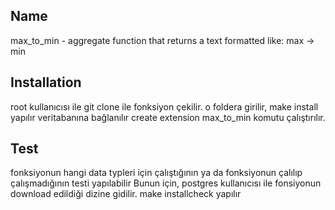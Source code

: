 ## Name
  max_to_min - aggregate function that returns a text formatted like: max -> min

## Installation 
  root kullanıcısı ile 
  git clone ile fonksiyon çekilir. 
  o foldera girilir, 
  make install yapılır 
  veritabanına bağlanılır 
  create extension max_to_min komutu çalıştırılır. 

## Test
  fonksiyonun hangi data typleri için çalıştığının ya da fonksiyonun çalılıp çalışmadığının testi yapılabilir
  Bunun için,
  postgres kullanıcısı ile fonsiyonun download edildiği dizine gidilir.
  make installcheck yapılır 

  
